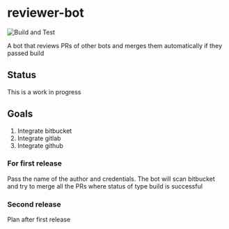 # reviewer-bot

![Build and Test](https://github.com/vaslabs/reviewer-bot/workflows/Scala%20CI/badge.svg)

A bot that reviews PRs of other bots and merges them automatically if they passed build


## Status
This is a work in progress


## Goals
1. Integrate bitbucket
2. Integrate gitlab
3. Integrate github

### For first release

Pass the name of the author and credentials. The bot will scan bitbucket and try to merge all the PRs where status of type build is successful

### Second release

Plan after first release
